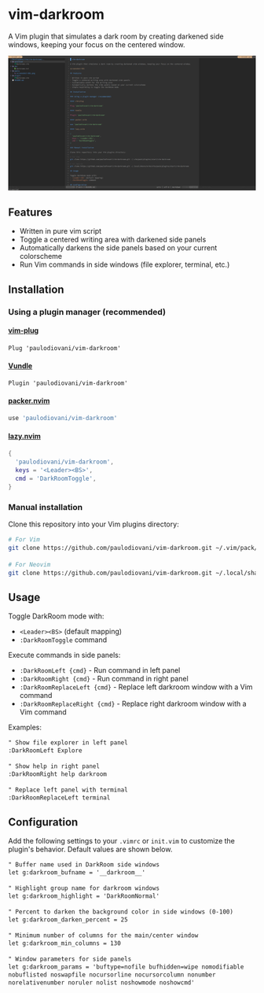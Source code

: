 # vim-darkroom

A Vim plugin that simulates a dark room by creating darkened side windows, keeping your focus on the centered window.

![screenshot-001](media/screenshot-001.png)

## Features

- Written in pure vim script
- Toggle a centered writing area with darkened side panels
- Automatically darkens the side panels based on your current colorscheme
- Run Vim commands in side windows (file explorer, terminal, etc.)

## Installation

### Using a plugin manager (recommended)

#### [vim-plug](https://github.com/junegunn/vim-plug)

```vim
Plug 'paulodiovani/vim-darkroom'
```

#### [Vundle](https://github.com/VundleVim/Vundle.vim)

```vim
Plugin 'paulodiovani/vim-darkroom'
```

#### [packer.nvim](https://github.com/wbthomason/packer.nvim)

```lua
use 'paulodiovani/vim-darkroom'
```

#### [lazy.nvim](https://github.com/folke/lazy.nvim)

```lua
{
  'paulodiovani/vim-darkroom',
  keys = '<Leader><BS>',
  cmd = 'DarkRoomToggle',
}
```

### Manual installation

Clone this repository into your Vim plugins directory:

```bash
# For Vim
git clone https://github.com/paulodiovani/vim-darkroom.git ~/.vim/pack/plugins/start/vim-darkroom

# For Neovim
git clone https://github.com/paulodiovani/vim-darkroom.git ~/.local/share/nvim/site/pack/plugins/start/vim-darkroom
```

## Usage

Toggle DarkRoom mode with:
- `<Leader><BS>` (default mapping)
- `:DarkRoomToggle` command

Execute commands in side panels:
- `:DarkRoomLeft {cmd}` - Run command in left panel
- `:DarkRoomRight {cmd}` - Run command in right panel
- `:DarkRoomReplaceLeft {cmd}` - Replace left darkroom window with a Vim command
- `:DarkRoomReplaceRight {cmd}` - Replace right darkroom window with a Vim command

Examples:
```vim
" Show file explorer in left panel
:DarkRoomLeft Explore

" Show help in right panel
:DarkRoomRight help darkroom

" Replace left panel with terminal
:DarkRoomReplaceLeft terminal
```

## Configuration

Add the following settings to your `.vimrc` or `init.vim` to customize the plugin's behavior.
Default values are shown below.

```vim
" Buffer name used in DarkRoom side windows
let g:darkroom_bufname = '__darkroom__'

" Highlight group name for darkroom windows
let g:darkroom_highlight = 'DarkRoomNormal'

" Percent to darken the background color in side windows (0-100)
let g:darkroom_darken_percent = 25

" Minimum number of columns for the main/center window
let g:darkroom_min_columns = 130

" Window parameters for side panels
let g:darkroom_params = 'buftype=nofile bufhidden=wipe nomodifiable nobuflisted noswapfile nocursorline nocursorcolumn nonumber norelativenumber noruler nolist noshowmode noshowcmd'
```
